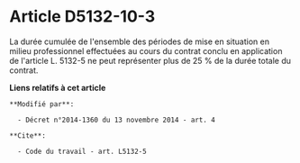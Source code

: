 # Article D5132-10-3

La durée cumulée de l'ensemble des périodes de mise en situation en milieu professionnel effectuées au cours du contrat
conclu en application de l'article L. 5132-5 ne peut représenter plus de 25 % de la durée totale du contrat.

**Liens relatifs à cet article**

	**Modifié par**:

	  - Décret n°2014-1360 du 13 novembre 2014 - art. 4

	**Cite**:

	  - Code du travail - art. L5132-5
